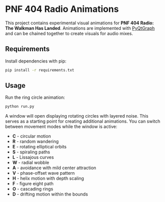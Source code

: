 # PNF 404 Radio Animations

This project contains experimental visual animations for **PNF 404 Radio: The Walkman Has Landed**. Animations are implemented with [PyQtGraph](https://www.pyqtgraph.org/) and can be chained together to create visuals for audio mixes.

## Requirements

Install dependencies with pip:

```bash
pip install -r requirements.txt
```

## Usage

Run the ring circle animation:

```bash
python run.py
```

A window will open displaying rotating circles with layered noise. This serves as a starting point for creating additional animations.
You can switch between movement modes while the window is active:

* **C** - circular motion
* **R** - random wandering
* **E** - rotating elliptical orbits
* **S** - spiraling paths
* **L** - Lissajous curves
* **W** - radial wobble
* **A** - avoidance with mild center attraction
* **V** - phase-offset wave pattern
* **H** - helix motion with depth scaling
* **F** - figure eight path
* **O** - cascading rings
* **D** - drifting motion within the bounds
